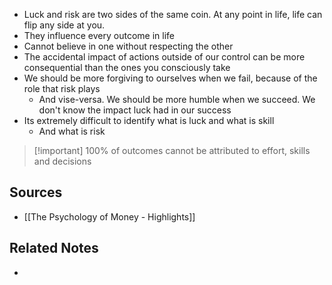 - Luck and risk are two sides of the same coin. At any point in life, life can flip any side at you.
- They influence every outcome in life
- Cannot believe in one without respecting the other
- The accidental impact of actions outside of our control can be more consequential than the ones you consciously take
- We should be more forgiving to ourselves when we fail, because of the role that risk plays
	- And vise-versa. We should be more humble when we succeed. We don't know the impact luck had in our success
- Its extremely difficult to identify what is luck and what is skill
	- And what is risk

> [!important] 100% of outcomes cannot be attributed to effort, skills and decisions

## Sources
- [[The Psychology of Money - Highlights]]

## Related Notes
- 